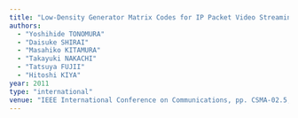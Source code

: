 ```yaml
---
title: "Low-Density Generator Matrix Codes for IP Packet Video Streaming with Backward Compatibility"
authors:
  - "Yoshihide TONOMURA"
  - "Daisuke SHIRAI"
  - "Masahiko KITAMURA"
  - "Takayuki NAKACHI"
  - "Tatsuya FUJII"
  - "Hitoshi KIYA"
year: 2011
type: "international"
venue: "IEEE International Conference on Communications, pp. CSMA-02.5, Kyoto, Japan, 2011-06-06."
---
```

